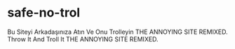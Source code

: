 # safe-no-trol
Bu Siteyi Arkadaşınıza Atın Ve Onu Trolleyin THE ANNOYING SITE REMIXED. Throw It And Troll It THE ANNOYING SITE REMIXED.
